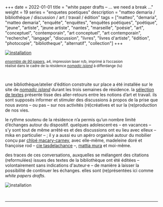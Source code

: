 +++
date = 2022-01-01
title = "white paper drafts – … we need a break …"
weight = 19
series = "enquetes poetiques"
description = "matteo demaria / bibliothéque / discussion / art / travail / édition"
tags = ["matteo", "demaria", "matteo demaria", "enquête", "enquêtes", "enquêtes poétiques", "poétique", "jeune", "artiste", "jeune artiste", "nantes", "marseille", "poésie", "art", "conceptuel", "contemporain", "art conceptuel", "art contemporain", "recherche", "langage", "discussion", "livres", "livres d'artiste", "édition", "photocopie", "bibliotheque", "alternatif", "collection"]
+++

[![installation](/images/white_papers_drafts/white_papers_drafts_install2.gif)](/pdfs/white_papers_drafts/white_papers_drafts.pdf)

<sup>[*ensemble de 90* papers](/pdfs/white_papers_drafts/white_papers_drafts.pdf), a4, impression laser n/b, imprimé à l’occasion</sup></br>
<sup>réalisé dans le cadre de la résidence [*nomadic island*](https://www.nomadic-island.com/about1.html) à differdange (lu)</sup>

<br/>

une bibliothèque/atelier d’édition construite sur place a été installée sur le site de [*nomadic island*](https://www.nomadic-island.com/about1.html) durant les trois semaines de résidence.
la [sélection de textes](/pdfs/white_papers_drafts/white_papers_drafts_biblio.pdf) présente tisse des aller-retours entre les notions d’art et travail. ils sont supposés informer et stimuler des discussions à propos de la prise que nous avons – ou pas – sur nos activités (ré)créatives et sur la (re)production de nos vies.

le rythme soutenu de la résidence n’a permis qu’un nombre limité d’échanges autour du dispositif. quelques adolescent·es – en vacances – s’y sont tout de même arrêté·es et des discussions ont eu lieu avec elleux – mika en particulier – ; il y a aussi eu un apéro organisé autour du mobilier conçu par [chloé macary-carney](http://www.cm-c.studio/index.html), avec elle-même, madeleine doré et françoise rod – [cie tasdelachance](https://www.tadlachance.com/) –, [mattia mura](https://www.mattiamuravannuzzi.com/) et moi-même.

des traces de ces conversations, auxquelles se mélangent des citations  (reformulées) issues des textes de la bibliothèque ont été éditées – volontairement sans indications d'auteur·e – de manière à laisser la possibilité de continuer les échanges. elles sont (re)présentées ici comme *white papers drafts*.

![installation](/images/white_papers_drafts/white_papers_drafts_install1.gif)


<br/>
<hr>
